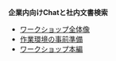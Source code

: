 
**企業内向けChatと社内文書検索**

- [ワークショップ全体像](./workshop05/README.md)
- [作業環境の事前準備](./workshop05/before-workshop.md)
- [ワークショップ本編](./workshop05/workshop.md)
